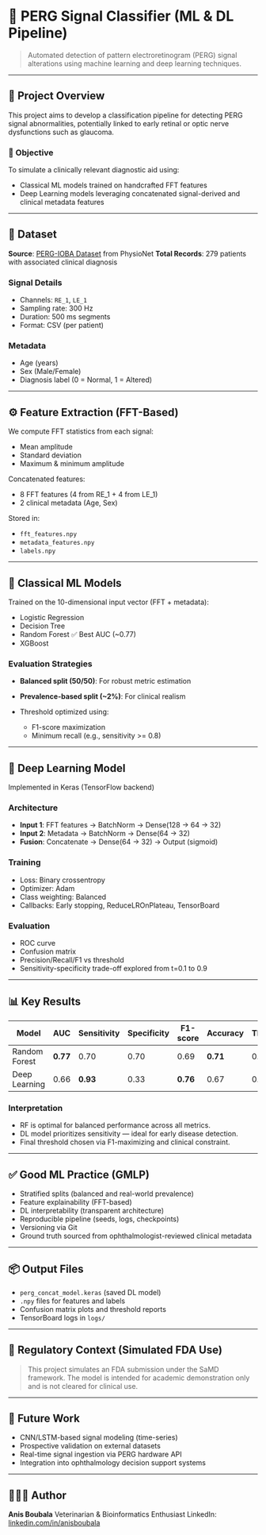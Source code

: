 # 🧠 PERG Signal Classifier (ML & DL Pipeline)

> Automated detection of pattern electroretinogram (PERG) signal alterations using machine learning and deep learning techniques.

---

## 📁 Project Overview

This project aims to develop a classification pipeline for detecting PERG signal abnormalities, potentially linked to early retinal or optic nerve dysfunctions such as glaucoma.

### 🔬 Objective

To simulate a clinically relevant diagnostic aid using:

* Classical ML models trained on handcrafted FFT features
* Deep Learning models leveraging concatenated signal-derived and clinical metadata features

---

## 🧪 Dataset

**Source**: [PERG-IOBA Dataset](https://physionet.org/content/perg-ioba-dataset/1.0.0/) from PhysioNet
**Total Records**: 279 patients with associated clinical diagnosis

### Signal Details

* Channels: `RE_1`, `LE_1`
* Sampling rate: 300 Hz
* Duration: 500 ms segments
* Format: CSV (per patient)

### Metadata

* Age (years)
* Sex (Male/Female)
* Diagnosis label (0 = Normal, 1 = Altered)

---

## ⚙️ Feature Extraction (FFT-Based)

We compute FFT statistics from each signal:

* Mean amplitude
* Standard deviation
* Maximum & minimum amplitude

Concatenated features:

* 8 FFT features (4 from RE\_1 + 4 from LE\_1)
* 2 clinical metadata (Age, Sex)

Stored in:

* `fft_features.npy`
* `metadata_features.npy`
* `labels.npy`

---

## 🤖 Classical ML Models

Trained on the 10-dimensional input vector (FFT + metadata):

* Logistic Regression
* Decision Tree
* Random Forest ✅ Best AUC (\~0.77)
* XGBoost

### Evaluation Strategies

* **Balanced split (50/50)**: For robust metric estimation
* **Prevalence-based split (\~2%)**: For clinical realism
* Threshold optimized using:

  * F1-score maximization
  * Minimum recall (e.g., sensitivity >= 0.8)

---

## 🧬 Deep Learning Model

Implemented in Keras (TensorFlow backend)

### Architecture

* **Input 1**: FFT features → BatchNorm → Dense(128 → 64 → 32)
* **Input 2**: Metadata → BatchNorm → Dense(64 → 32)
* **Fusion**: Concatenate → Dense(64 → 32) → Output (sigmoid)

### Training

* Loss: Binary crossentropy
* Optimizer: Adam
* Class weighting: Balanced
* Callbacks: Early stopping, ReduceLROnPlateau, TensorBoard

### Evaluation

* ROC curve
* Confusion matrix
* Precision/Recall/F1 vs threshold
* Sensitivity-specificity trade-off explored from t=0.1 to 0.9

---

## 📊 Key Results

| Model         | AUC      | Sensitivity | Specificity | F1-score | Accuracy | Threshold |
| ------------- | -------- | ----------- | ----------- | -------- | -------- | --------- |
| Random Forest | **0.77** | 0.70        | 0.70        | 0.69     | **0.71** | 0.50      |
| Deep Learning | 0.66     | **0.93**    | 0.33        | **0.76** | 0.67     | 0.45      |

### Interpretation

* RF is optimal for balanced performance across all metrics.
* DL model prioritizes sensitivity — ideal for early disease detection.
* Final threshold chosen via F1-maximizing and clinical constraint.

---

## ✅ Good ML Practice (GMLP)

* Stratified splits (balanced and real-world prevalence)
* Feature explainability (FFT-based)
* DL interpretability (transparent architecture)
* Reproducible pipeline (seeds, logs, checkpoints)
* Versioning via Git
* Ground truth sourced from ophthalmologist-reviewed clinical metadata

---

## 📦 Output Files

* `perg_concat_model.keras` (saved DL model)
* `.npy` files for features and labels
* Confusion matrix plots and threshold reports
* TensorBoard logs in `logs/`

---

## 🧾 Regulatory Context (Simulated FDA Use)

> This project simulates an FDA submission under the SaMD framework.
> The model is intended for academic demonstration only and is not cleared for clinical use.

---

## 🔭 Future Work

* CNN/LSTM-based signal modeling (time-series)
* Prospective validation on external datasets
* Real-time signal ingestion via PERG hardware API
* Integration into ophthalmology decision support systems

---

## 👨🏻‍🔬 Author

**Anis Boubala**
Veterinarian & Bioinformatics Enthusiast
LinkedIn: [linkedin.com/in/anisboubala](https://www.linkedin.com/in/anisboubala)


